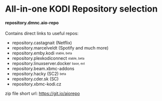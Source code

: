 # All-in-one KODI Repository selection
#### repository.dmnc.aio-repo

Contains direct links to useful repos:
* repository.castagnait (Netflix)
* repository.marcelveldt (Spotify and much more)
* repository.emby.kodi <sub><sup>stable, beta</sup></sub>
* repository.plexkodiconnect <sub><sup>stable, beta</sup></sub>
* repository.linuxserver.docker <sub><sup>base, ext</sup></sub>
* repository.beam.xbmc-addons
* repository.hacky (SC2) <sub><sup>beta</sup></sub>
* repository.cder.sk (SC)
* repository.xbmc-kodi.cz

zip file short url: https://git.io/aiorepo
